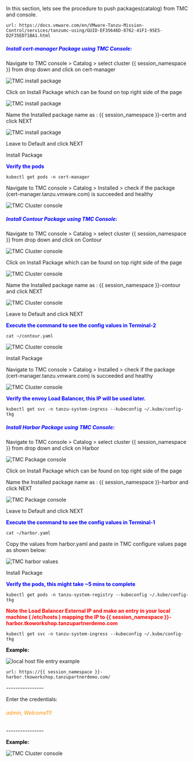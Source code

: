 In this section, lets see the procedure to push packages(catalog) from TMC and console. 

```dashboard:open-url
url: https://docs.vmware.com/en/VMware-Tanzu-Mission-Control/services/tanzumc-using/GUID-EF35646D-8762-41F1-95E5-D2F35ED71BA1.html
```

<style>
H5{color:Blue !important;}
H6{color:DarkOrange !important;}
</style>


##### Install cert-manager Package using TMC Console: 

Navigate to TMC console > Catalog > select cluster {{ session_namespace }} from drop down and click on cert-manager

![TMC install package](images/TMC-6.png)

Click on Install Package which can be found on top right side of the page

![TMC install package](images/TMC-7.png)

Name the Installed package name as : {{ session_namespace }}-certm and click NEXT

![TMC install package](images/TMC-8.png)

Leave to Default and click NEXT

Install Package

<p style="color:blue"><strong> Verify the pods</strong></p>  

```execute
kubectl get pods -n cert-manager
```

Navigate to TMC console > Catalog > Installed > check if the package (cert-manager.tanzu.vmware.com) is succeeded and healthy

![TMC Cluster console](images/TMC-9.png)


##### Install Contour Package using TMC Console: 

Navigate to TMC console > Catalog > select cluster {{ session_namespace }} from drop down and click on Contour

![TMC Cluster console](images/TMC-10.png)

Click on Install Package which can be found on top right side of the page

![TMC Cluster console](images/TMC-11.png)

Name the Installed package name as : {{ session_namespace }}-contour and click NEXT

![TMC Cluster console](images/TMC-12.png)

Leave to Default and click NEXT

<p style="color:blue"><strong> Execute the command to see the config values in Terminal-2</strong></p>  

```execute-2
cat ~/contour.yaml
```

![TMC Cluster console](images/TMC-13.png) 

Install Package

Navigate to TMC console > Catalog > Installed > check if the package (cert-manager.tanzu.vmware.com) is succeeded and healthy

![TMC Cluster console](images/TMC-14.png) 


<p style="color:blue"><strong> Verify the envoy Load Balancer, this IP will be used later.</strong></p>  

```execute
kubectl get svc -n tanzu-system-ingress --kubeconfig ~/.kube/config-tkg
```

##### Install Harbor Package using TMC Console: 

Navigate to TMC console > Catalog > select cluster {{ session_namespace }} from drop down and click on Harbor

![TMC Package console](images/TMC-19.png)

Click on Install Package which can be found on top right side of the page

Name the Installed package name as : {{ session_namespace }}-harbor and click NEXT

![TMC Package console](images/TMC-15.png)

Leave to Default and click NEXT

<p style="color:blue"><strong> Execute the command to see the config values in Terminal-1 </strong></p>  

```execute-1
cat ~/harbor.yaml
```
Copy the values from harbor.yaml and paste in TMC configure values page as shown below: 

![TMC harbor values](images/TMC-16.png)

Install Package

<p style="color:blue"><strong> Verify the pods, this might take ~5 mins to complete </strong></p>  

```execute-1
kubectl get pods -n tanzu-system-registry --kubeconfig ~/.kube/config-tkg
```

<p style="color:red"><strong> Note the Load Balancer External IP and make an entry in your local machine ( /etc/hosts ) mapping the IP to {{ session_namespace }}-harbor.tkoworkshop.tanzupartnerdemo.com </strong></p>  

```execute-1
kubectl get svc -n tanzu-system-ingress --kubeconfig ~/.kube/config-tkg
```

<p style="color:black"><strong>Example:</strong></p>

![local host file entry example](images/TMC-21.png)

```dashboard:open-url
url: https://{{ session_namespace }}-harbor.tkoworkshop.tanzupartnerdemo.com/
```

<p style="color:black">----------------</p>

Enter the credentials: 

###### admin, Welcome11!

<p style="color:black">----------------</p>

<p style="color:black"><strong>Example:</strong></p>

![TMC Cluster console](images/TMC-20.png)
